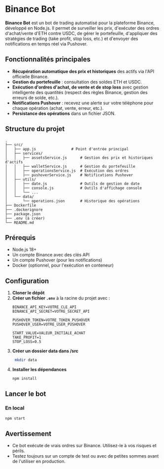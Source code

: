 # Binance Bot

**Binance Bot** est un bot de trading automatisé pour la plateforme Binance, développé en Node.js.
Il permet de surveiller les prix, d'exécuter des ordres d'achat/vente d'ETH contre USDC, de gérer le portefeuille, d'appliquer des stratégies de trading (take profit, stop loss, etc.) et d'envoyer des notifications en temps réel via Pushover.

## Fonctionnalités principales

- **Récupération automatique des prix et historiques** des actifs via l'API officielle Binance.
- **Gestion du portefeuille** : consultation des soldes ETH et USDC.
- **Exécution d'ordres d'achat, de vente et de stop loss** avec gestion intelligente des quantités (respect des règles Binance, gestion des erreurs de solde, etc.).
- **Notifications Pushover** : recevez une alerte sur votre téléphone pour chaque opération (achat, vente, erreur, etc.).
- **Persistance des opérations** dans un fichier JSON.

## Structure du projet

```
.
├── src/
│   ├── app.js                # Point d'entrée principal
│   ├── services/
│   │   ├── assetsService.js      # Gestion des prix et historiques d'actifs
│   │   ├── walletService.js      # Gestion du portefeuille
│   │   ├── operationsService.js  # Exécution des ordres
│   │   ├── pushoverService.js    # Notifications Pushover
│   ├── utils/
│   │   ├── date.js               # Outils de gestion de date
│   │   ├── console.js            # Outils d'affichage console
│   │   └── ...
│   └── data/
│       └── operations.json       # Historique des opérations
├── Dockerfile
├── .dockerignore
├── package.json
├── .env (à créer)
└── README.md
```

## Prérequis

- Node.js 18+
- Un compte Binance avec des clés API
- Un compte Pushover (pour les notifications)
- Docker (optionnel, pour l'exécution en conteneur)


## Configuration

1. **Cloner le dépôt**
2. **Créer un fichier `.env`** à la racine du projet avec :
   ```
   BINANCE_API_KEY=VOTRE_CLE_API
   BINANCE_API_SECRET=VOTRE_SECRET_API

   PUSHOVER_TOKEN=VOTRE_TOKEN_PUSHOVER
   PUSHOVER_USER=VOTRE_USER_PUSHOVER

   START_VALUE=VALEUR_INITIALE_ACHAT
   TAKE_PROFIT=1 
   STOP_LOSS=0.5
   
   ```
3. **Créer un dossier data dans /src**
    ```bash
     mkdir data
    ```
3. **Installer les dépendances**
   ```bash
   npm install
   ```

## Lancer le bot

### En local

```bash
npm start
```
## Avertissement

- Ce bot exécute de vrais ordres sur Binance. Utilisez-le à vos risques et périls.
- Testez toujours sur un compte de test ou avec de petites sommes avant de l'utiliser en production.
